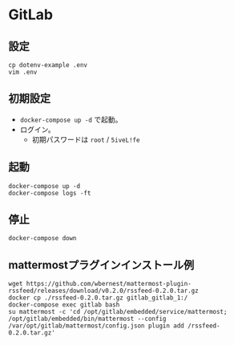 # GitLab

## 設定

    cp dotenv-example .env
    vim .env

## 初期設定

- `docker-compose up -d` で起動。
- ログイン。
    - 初期パスワードは `root` / `5iveL!fe`

## 起動

    docker-compose up -d
    docker-compose logs -ft

## 停止

    docker-compose down

## mattermostプラグインインストール例

    wget https://github.com/wbernest/mattermost-plugin-rssfeed/releases/download/v0.2.0/rssfeed-0.2.0.tar.gz
    docker cp ./rssfeed-0.2.0.tar.gz gitlab_gitlab_1:/
    docker-compose exec gitlab bash
    su mattermost -c 'cd /opt/gitlab/embedded/service/mattermost; /opt/gitlab/embedded/bin/mattermost --config /var/opt/gitlab/mattermost/config.json plugin add /rssfeed-0.2.0.tar.gz'

